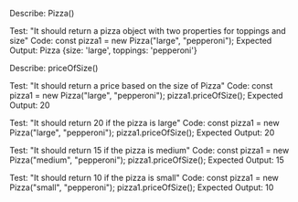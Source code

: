 Describe: Pizza()

Test: "It should return a pizza object with two properties for toppings and size"
Code: const pizza1 = new Pizza("large", "pepperoni");
Expected Output: Pizza {size: 'large', toppings: 'pepperoni'}

Describe: priceOfSize()

Test: "It should return a price based on the size of Pizza"
Code: 
const pizza1 = new Pizza("large", "pepperoni");
pizza1.priceOfSize();
Expected Output: 20

Test: "It should return 20 if the pizza is large"
Code: 
const pizza1 = new Pizza("large", "pepperoni");
pizza1.priceOfSize();
Expected Output: 20

Test: "It should return 15 if the pizza is medium"
Code: 
const pizza1 = new Pizza("medium", "pepperoni");
pizza1.priceOfSize();
Expected Output: 15

Test: "It should return 10 if the pizza is small"
Code: 
const pizza1 = new Pizza("small", "pepperoni");
pizza1.priceOfSize();
Expected Output: 10